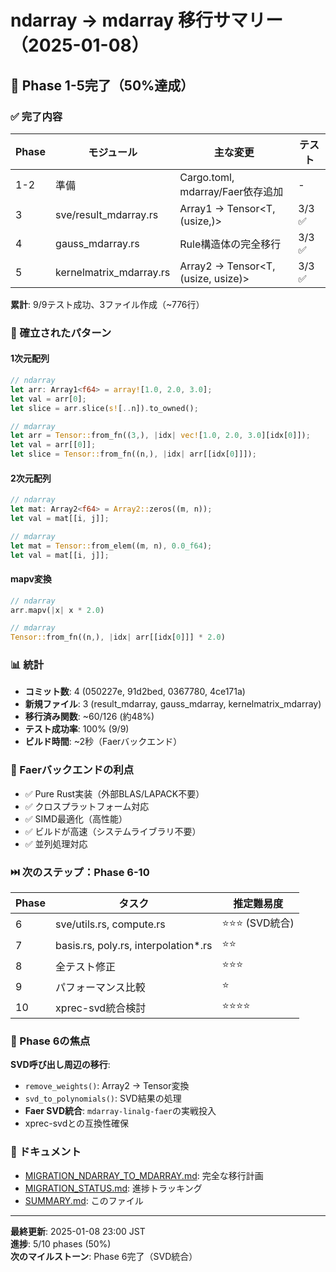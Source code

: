 # ndarray → mdarray 移行サマリー（2025-01-08）

## 🎉 Phase 1-5完了（50%達成）

### ✅ 完了内容

| Phase | モジュール | 主な変更 | テスト |
|-------|-----------|---------|--------|
| 1-2 | 準備 | Cargo.toml, mdarray/Faer依存追加 | - |
| 3 | sve/result_mdarray.rs | Array1 → Tensor<T, (usize,)> | 3/3 ✅ |
| 4 | gauss_mdarray.rs | Rule構造体の完全移行 | 3/3 ✅ |
| 5 | kernelmatrix_mdarray.rs | Array2 → Tensor<T, (usize, usize)> | 3/3 ✅ |

**累計**: 9/9テスト成功、3ファイル作成（~776行）

### 🔑 確立されたパターン

#### 1次元配列
```rust
// ndarray
let arr: Array1<f64> = array![1.0, 2.0, 3.0];
let val = arr[0];
let slice = arr.slice(s![..n]).to_owned();

// mdarray
let arr = Tensor::from_fn((3,), |idx| vec![1.0, 2.0, 3.0][idx[0]]);
let val = arr[[0]];
let slice = Tensor::from_fn((n,), |idx| arr[[idx[0]]]);
```

#### 2次元配列
```rust
// ndarray
let mat: Array2<f64> = Array2::zeros((m, n));
let val = mat[[i, j]];

// mdarray
let mat = Tensor::from_elem((m, n), 0.0_f64);
let val = mat[[i, j]];
```

#### mapv変換
```rust
// ndarray
arr.mapv(|x| x * 2.0)

// mdarray
Tensor::from_fn((n,), |idx| arr[[idx[0]]] * 2.0)
```

### 📊 統計

- **コミット数**: 4 (050227e, 91d2bed, 0367780, 4ce171a)
- **新規ファイル**: 3 (result_mdarray, gauss_mdarray, kernelmatrix_mdarray)
- **移行済み関数**: ~60/126 (約48%)
- **テスト成功率**: 100% (9/9)
- **ビルド時間**: ~2秒（Faerバックエンド）

### 🚀 Faerバックエンドの利点

- ✅ Pure Rust実装（外部BLAS/LAPACK不要）
- ✅ クロスプラットフォーム対応
- ✅ SIMD最適化（高性能）
- ✅ ビルドが高速（システムライブラリ不要）
- ✅ 並列処理対応

### ⏭️ 次のステップ：Phase 6-10

| Phase | タスク | 推定難易度 |
|-------|--------|-----------|
| 6 | sve/utils.rs, compute.rs | ⭐⭐⭐ (SVD統合) |
| 7 | basis.rs, poly.rs, interpolation*.rs | ⭐⭐ |
| 8 | 全テスト修正 | ⭐⭐⭐ |
| 9 | パフォーマンス比較 | ⭐ |
| 10 | xprec-svd統合検討 | ⭐⭐⭐⭐ |

### 🔬 Phase 6の焦点

**SVD呼び出し周辺の移行**:
- `remove_weights()`: Array2 → Tensor変換
- `svd_to_polynomials()`: SVD結果の処理
- **Faer SVD統合**: `mdarray-linalg-faer`の実戦投入
- xprec-svdとの互換性確保

### 📝 ドキュメント

- [MIGRATION_NDARRAY_TO_MDARRAY.md](MIGRATION_NDARRAY_TO_MDARRAY.md): 完全な移行計画
- [MIGRATION_STATUS.md](MIGRATION_STATUS.md): 進捗トラッキング
- [SUMMARY.md](SUMMARY.md): このファイル

---
**最終更新**: 2025-01-08 23:00 JST  
**進捗**: 5/10 phases (50%)  
**次のマイルストーン**: Phase 6完了（SVD統合）

